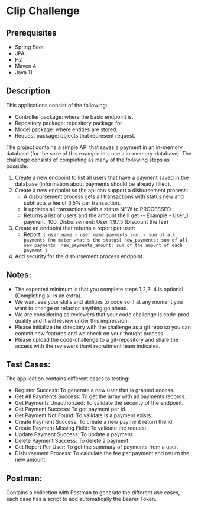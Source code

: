 # Clip Challenge

## Prerequisites
- Spring Boot
- JPA
- H2
- Maven 4
- Java 11

## Description
This applications consist of the following:

- Controller package:  where the basic endpoint is.
- Repository package:  repository package for 
- Model package: where entities are stored.
- Request package: objects that represent request.


The project contains a simple API that saves a payment in an in-memory database (for the sake of this example lets use a in-memory-database).
The challenge consists of completing as many of the following steps as possible:

1. Create a new endpoint to list all users that have a payment saved in the database (information about payments should be already filled).
2. Create a new  endpoint so the api can support a disbursement process:
    - A disbursement process gets all transactions with status new and subtracts a fee of 3.5%  per transaction.
    - It updates all transactions with a status NEW  to PROCESSED.
    - Returns a list of users and the amount the'll get 
    -- Example - User_1 payment: 100, Disbursement: User_1:97.5 (Discount the fee)
3. Create an endpoint that returns a report per user:
    - Report:
    `{
      user_name - user name
      payments_sum: - sum of all payments (no mater what's the status)
      new_payments: sum of all new payments 
      new_payments_amount: sum of the amount of each payment
    }`
4. Add security for the disbursement process endpoint.


## Notes:
- The expected minimum is that you complete steps 1,2,3. 4 is optional  (Completing all is an extra).
- We want see your skills and abilities to code so if at any moment you want to change or refactor anything go ahead.
- We are considering as reviewers that your code challenge is code-prod-quality and it will review under this impression.
- Please initialize the directory with the challenge as a git repo so you can commit new features and we check on your thought process.
- Please upload the code-challenge to a git-repository and share the access with the reviewers thavt recruitment team indicates. 

## Test Cases:
The application contains different cases to testing:
- Register Success: To generate a new user that is granted access.
- Get All Payments Success: To get the array with all payments records.
- Get Payments Unauthorized: To validate the security of the endpoint.
- Get Payment Success: To get payment per id.
- Get Payment Not Found: To validate is a payment exists.
- Create Payment Success: To create a new payment return the id.
- Create Payment Missing Field: To validate the request.
- Update Payment Success: To update a payment.
- Delete Payment Success: To delete a payment.
- Get Report Per User: To get the summary of payments from a user.
- Disbursement Process: To calculate the fee per payment and return the new amount.

## Postman:
Contains a collection with Postman to generate the different use cases, each case has a script to add automatically the Bearer Token.